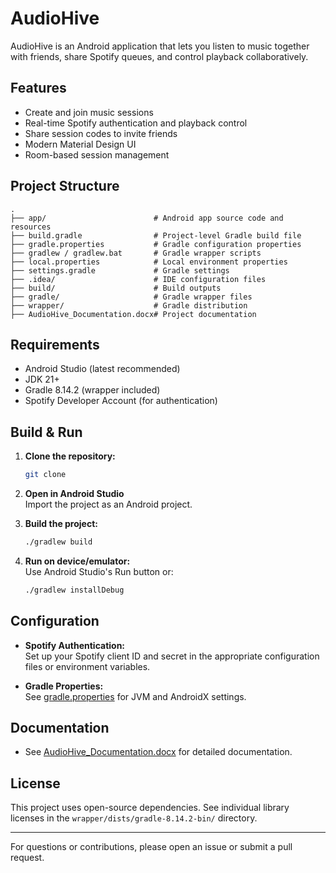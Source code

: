 # AudioHive

AudioHive is an Android application that lets you listen to music together with friends, share Spotify queues, and control playback collaboratively.

## Features

- Create and join music sessions
- Real-time Spotify authentication and playback control
- Share session codes to invite friends
- Modern Material Design UI
- Room-based session management

## Project Structure

```
.
├── app/                        # Android app source code and resources
├── build.gradle                # Project-level Gradle build file
├── gradle.properties           # Gradle configuration properties
├── gradlew / gradlew.bat       # Gradle wrapper scripts
├── local.properties            # Local environment properties
├── settings.gradle             # Gradle settings
├── .idea/                      # IDE configuration files
├── build/                      # Build outputs
├── gradle/                     # Gradle wrapper files
├── wrapper/                    # Gradle distribution
├── AudioHive_Documentation.docx# Project documentation
```

## Requirements

- Android Studio (latest recommended)
- JDK 21+
- Gradle 8.14.2 (wrapper included)
- Spotify Developer Account (for authentication)

## Build & Run

1. **Clone the repository:**
   ```sh
   git clone 
   ```

2. **Open in Android Studio**  
   Import the project as an Android project.

3. **Build the project:**
   ```sh
   ./gradlew build
   ```

4. **Run on device/emulator:**  
   Use Android Studio's Run button or:
   ```sh
   ./gradlew installDebug
   ```

## Configuration

- **Spotify Authentication:**  
  Set up your Spotify client ID and secret in the appropriate configuration files or environment variables.

- **Gradle Properties:**  
  See [gradle.properties](gradle.properties) for JVM and AndroidX settings.

## Documentation

- See [AudioHive_Documentation.docx](AudioHive_Documentation.docx) for detailed documentation.

## License

This project uses open-source dependencies. See individual library licenses in the `wrapper/dists/gradle-8.14.2-bin/` directory.

---

For questions or contributions, please open an issue or submit a pull request.